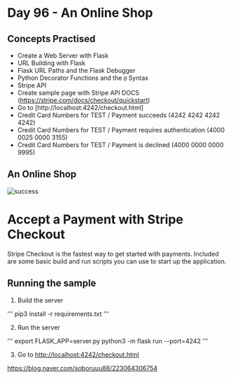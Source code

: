 # Day 96 - An Online Shop
## Concepts Practised
- Create a Web Server with Flask
- URL Building with Flask
- Flask URL Paths and the Flask Debugger
- Python Decorator Functions and the `@` Syntax
- Stripe API
- Create sample page with Stripe API DOCS (https://stripe.com/docs/checkout/quickstart)
- Go to [http://localhost:4242/checkout.html]
- Credit Card Numbers for TEST / Payment succeeds (4242 4242 4242 4242)
- Credit Card Numbers for TEST / Payment requires authentication (4000 0025 0000 3155)
- Credit Card Numbers for TEST / Payment is declined (4000 0000 0000 9995)

## An Online Shop

![success](https://user-images.githubusercontent.com/116648895/229669878-a48457d3-2f72-44ef-8d02-df2f25d8ccba.gif)


# Accept a Payment with Stripe Checkout

Stripe Checkout is the fastest way to get started with payments. Included are some basic build and run scripts you can use to start up the application.

## Running the sample

1. Build the server

'''
pip3 install -r requirements.txt
'''

2. Run the server

'''
export FLASK_APP=server.py
python3 -m flask run --port=4242
'''

3. Go to [http://localhost:4242/checkout.html](http://localhost:4242/checkout.html)

https://blog.naver.com/soboruuu88/223064306754
